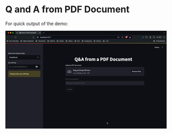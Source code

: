 # Q and A from PDF Document

For quick output of the demo:
<p align="center">
  <img src="https://github.com/hirenhk15/llm-QandA-from-pdf/blob/main/app_demo.gif" alt="animated" />
</p>